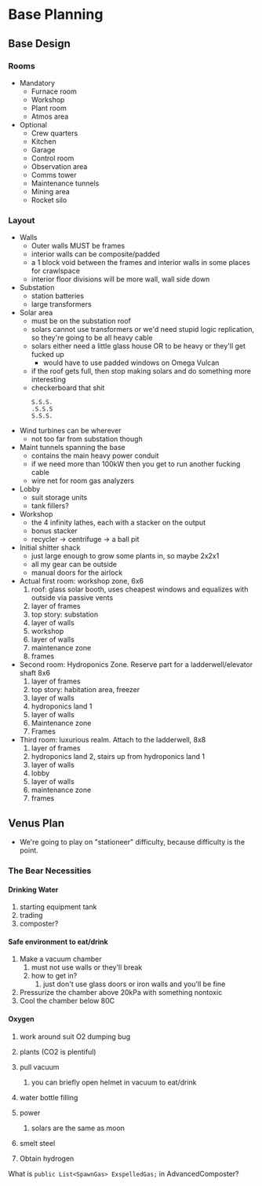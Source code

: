 # Base Planning

## Base Design

### Rooms

- Mandatory
  - Furnace room
  - Workshop
  - Plant room
  - Atmos area
- Optional
  - Crew quarters
  - Kitchen
  - Garage
  - Control room
  - Observation area
  - Comms tower
  - Maintenance tunnels
  - Mining area
  - Rocket silo

### Layout
- Walls
  - Outer walls MUST be frames
  - interior walls can be composite/padded
  - a 1 block void between the frames and interior walls in some places for crawlspace
  - interior floor divisions will be more wall, wall side down
- Substation
  - station batteries
  - large transformers
- Solar area
  - must be on the substation roof
  - solars cannot use transformers or we'd need stupid logic replication, so they're going to be all heavy cable
  - solars either need a little glass house OR to be heavy or they'll get fucked up
    - would have to use padded windows on Omega Vulcan
  - if the roof gets full, then stop making solars and do something more interesting
  - checkerboard that shit
    ```
    S.S.S.
    .S.S.S
    S.S.S.
    ```
- Wind turbines can be wherever
  - not too far from substation though
- Maint tunnels spanning the base
  - contains the main heavy power conduit
  - if we need more than 100kW then you get to run another fucking cable
  - wire net for room gas analyzers
- Lobby
  - suit storage units
  - tank fillers?
- Workshop
  - the 4 infinity lathes, each with a stacker on the output
  - bonus stacker
  - recycler -> centrifuge -> a ball pit
- Initial shitter shack
  - just large enough to grow some plants in, so maybe 2x2x1
  - all my gear can be outside
  - manual doors for the airlock
- Actual first room: workshop zone, 6x6
  1. roof: glass solar booth, uses cheapest windows and equalizes with outside via passive vents
  2. layer of frames
  3. top story: substation
  4. layer of walls
  5. workshop
  6. layer of walls
  7. maintenance zone
  8. frames
- Second room: Hydroponics Zone. Reserve part for a ladderwell/elevator shaft 8x6
  1. layer of frames
  2. top story: habitation area, freezer
  3. layer of walls
  4. hydroponics land 1
  5. layer of walls
  6. Maintenance zone
  7. Frames
- Third room: luxurious realm. Attach to the ladderwell, 8x8
  1. layer of frames
  2. hydroponics land 2, stairs up from hydroponics land 1
  3. layer of walls
  4. lobby
  5. layer of walls
  6. maintenance zone
  7. frames

## Venus Plan

- We're going to play on "stationeer" difficulty, because difficulty is the point.

### The Bear Necessities

#### Drinking Water

1. starting equipment tank
2. trading
3. composter?

#### Safe environment to eat/drink

1. Make a vacuum chamber
   1. must not use walls or they'll break
   2. how to get in?
      1. just don't use glass doors or iron walls and you'll be fine
2. Pressurize the chamber above 20kPa with something nontoxic
3. Cool the chamber below 80C

#### Oxygen

1. work around suit O2 dumping bug
2. plants (CO2 is plentiful)


2. pull vacuum
   1. you can briefly open helmet in vacuum to eat/drink
3. water bottle filling
4. power
   1. solars are the same as moon
5. smelt steel
6. Obtain hydrogen

What is `public List<SpawnGas> ExspelledGas;` in AdvancedComposter?